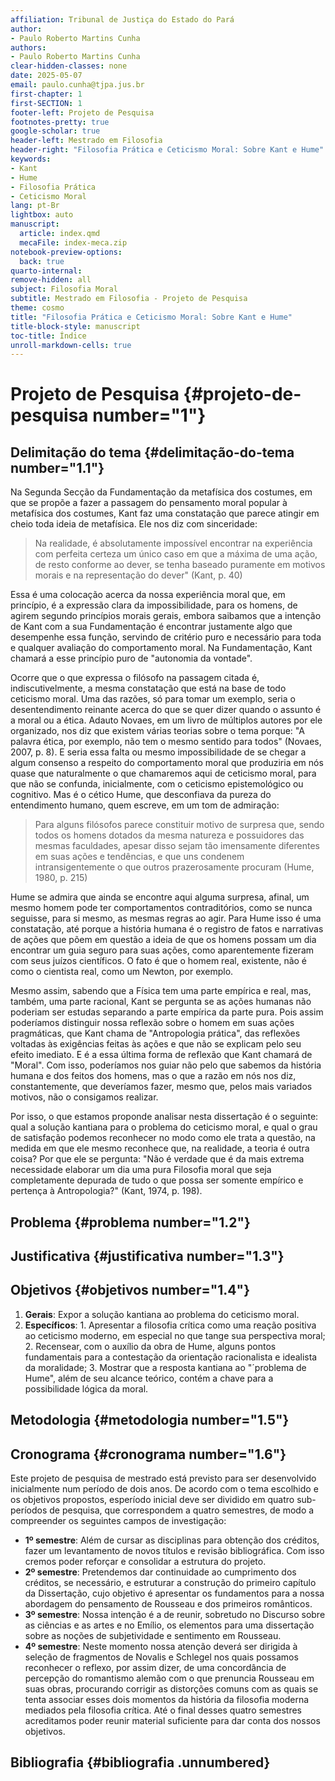 ```yaml
---
affiliation: Tribunal de Justiça do Estado do Pará
author:
- Paulo Roberto Martins Cunha
authors:
- Paulo Roberto Martins Cunha
clear-hidden-classes: none
date: 2025-05-07
email: paulo.cunha@tjpa.jus.br
first-chapter: 1
first-SECTION: 1
footer-left: Projeto de Pesquisa
footnotes-pretty: true
google-scholar: true
header-left: Mestrado em Filosofia
header-right: "Filosofia Prática e Ceticismo Moral: Sobre Kant e Hume"
keywords:
- Kant
- Hume
- Filosofia Prática
- Ceticismo Moral
lang: pt-Br
lightbox: auto
manuscript:
  article: index.qmd
  mecaFile: index-meca.zip
notebook-preview-options:
  back: true
quarto-internal:
remove-hidden: all
subject: Filosofia Moral
subtitle: Mestrado em Filosofia - Projeto de Pesquisa
theme: cosmo
title: "Filosofia Prática e Ceticismo Moral: Sobre Kant e Hume"
title-block-style: manuscript
toc-title: Índice
unroll-markdown-cells: true
---
```


# Projeto de Pesquisa {#projeto-de-pesquisa number="1"}

## Delimitação do tema {#delimitação-do-tema number="1.1"}

Na Segunda Secção da Fundamentação da metafísica dos costumes, em que se
propõe a fazer a passagem do pensamento moral popular à metafísica dos
costumes, Kant faz uma constatação que parece atingir em cheio toda
ideia de metafísica. Ele nos diz com sinceridade:

> Na realidade, é absolutamente impossível encontrar na experiência com
> perfeita certeza um único caso em que a máxima de uma ação, de resto
> conforme ao dever, se tenha baseado puramente em motivos morais e na
> representação do dever" (Kant, p. 40)

Essa é uma colocação acerca da nossa experiência moral que, em
princípio, é a expressão clara da impossibilidade, para os homens, de
agirem segundo princípios morais gerais, embora saibamos que a intenção
de Kant com a sua Fundamentação é encontrar justamente algo que
desempenhe essa função, servindo de critério puro e necessário para toda
e qualquer avaliação do comportamento moral. Na Fundamentação, Kant
chamará a esse princípio puro de "autonomia da vontade".

Ocorre que o que expressa o filósofo na passagem citada é,
indiscutivelmente, a mesma constatação que está na base de todo
ceticismo moral. Uma das razões, só para tomar um exemplo, seria o
desentendimento reinante acerca do que se quer dizer quando o assunto é
a moral ou a ética. Adauto Novaes, em um livro de múltiplos autores por
ele organizado, nos diz que existem várias teorias sobre o tema porque:
"A palavra ética, por exemplo, não tem o mesmo sentido para todos"
(Novaes, 2007, p. 8). E seria essa falta ou mesmo impossibilidade de se
chegar a algum consenso a respeito do comportamento moral que produziria
em nós quase que naturalmente o que chamaremos aqui de ceticismo moral,
para que não se confunda, inicialmente, com o ceticismo epistemológico
ou cognitivo. Mas é o cético Hume, que desconfiava da pureza do
entendimento humano, quem escreve, em um tom de admiração:

> Para alguns filósofos parece constituir motivo de surpresa que, sendo
> todos os homens dotados da mesma natureza e possuidores das mesmas
> faculdades, apesar disso sejam tão imensamente diferentes em suas
> ações e tendências, e que uns condenem intransigentemente o que outros
> prazerosamente procuram (Hume, 1980, p. 215)

Hume se admira que ainda se encontre aqui alguma surpresa, afinal, um
mesmo homem pode ter comportamentos contraditórios, como se nunca
seguisse, para si mesmo, as mesmas regras ao agir. Para Hume isso é uma
constatação, até porque a história humana é o registro de fatos e
narrativas de ações que põem em questão a ideia de que os homens possam
um dia encontrar um guia seguro para suas ações, como aparentemente
fizeram com seus juízos científicos. O fato é que o homem real,
existente, não é como o cientista real, como um Newton, por exemplo.

Mesmo assim, sabendo que a Física tem uma parte empírica e real, mas,
também, uma parte racional, Kant se pergunta se as ações humanas não
poderiam ser estudas separando a parte empírica da parte pura. Pois
assim poderíamos distinguir nossa reflexão sobre o homem em suas ações
pragmáticas, que Kant chama de "Antropologia prática", das reflexões
voltadas às exigências feitas às ações e que não se explicam pelo seu
efeito imediato. E é a essa última forma de reflexão que Kant chamará de
"Moral". Com isso, poderíamos nos guiar não pelo que sabemos da história
humana e dos feitos dos homens, mas o que a razão em nós nos diz,
constantemente, que deveríamos fazer, mesmo que, pelos mais variados
motivos, não o consigamos realizar.

Por isso, o que estamos proponde analisar nesta dissertação é o
seguinte: qual a solução kantiana para o problema do ceticismo moral, e
qual o grau de satisfação podemos reconhecer no modo como ele trata a
questão, na medida em que ele mesmo reconhece que, na realidade, a
teoria é outra coisa? Por que ele se pergunta: "Não é verdade que é da
mais extrema necessidade elaborar um dia uma pura Filosofia moral que
seja completamente depurada de tudo o que possa ser somente empírico e
pertença à Antropologia?" (Kant, 1974, p. 198).

## Problema {#problema number="1.2"}

## Justificativa {#justificativa number="1.3"}

## Objetivos {#objetivos number="1.4"}

1.  **Gerais**: Expor a solução kantiana ao problema do ceticismo moral.
2.  **Específicos**: 1. Apresentar a filosofia crítica como uma reação
    positiva ao ceticismo moderno, em especial no que tange sua
    perspectiva moral; 2. Recensear, com o auxílio da obra de Hume,
    alguns pontos fundamentais para a contestação da orientação
    racionalista e idealista da moralidade; 3. Mostrar que a resposta
    kantiana ao "´problema de Hume", além de seu alcance teórico, contém
    a chave para a possibilidade lógica da moral.

## Metodologia {#metodologia number="1.5"}

## Cronograma {#cronograma number="1.6"}

Este projeto de pesquisa de mestrado está previsto para ser desenvolvido
inicialmente num período de dois anos. De acordo com o tema escolhido e
os objetivos propostos, esperíodo inicial deve ser dividido em quatro
sub-períodos de pesquisa, que correspondem a quatro semestres, de modo a
compreender os seguintes campos de investigação:

-   **1º semestre**: Além de cursar as disciplinas para obtenção dos
    créditos, fazer um levantamento de novos títulos e revisão
    bibliográfica. Com isso cremos poder reforçar e consolidar a
    estrutura do projeto.
-   **2º semestre**: Pretendemos dar continuidade ao cumprimento dos
    créditos, se necessário, e estruturar a construção do primeiro
    capítulo da Dissertação, cujo objetivo é apresentar os fundamentos
    para a nossa abordagem do pensamento de Rousseau e dos primeiros
    românticos.
-   **3º semestre**: Nossa intenção é a de reunir, sobretudo no Discurso
    sobre as ciências e as artes e no Emílio, os elementos para uma
    dissertação sobre as noções de subjetividade e sentimento em
    Rousseau.
-   **4º semestre**: Neste momento nossa atenção deverá ser dirigida à
    seleção de fragmentos de Novalis e Schlegel nos quais possamos
    reconhecer o reflexo, por assim dizer, de uma concordância de
    percepção do romantismo alemão com o que prenuncia Rousseau em suas
    obras, procurando corrigir as distorções comuns com as quais se
    tenta associar esses dois momentos da história da filosofia moderna
    mediados pela filosofia crítica. Até o final desses quatro semestres
    acreditamos poder reunir material suficiente para dar conta dos
    nossos objetivos.

## Bibliografia {#bibliografia .unnumbered}
